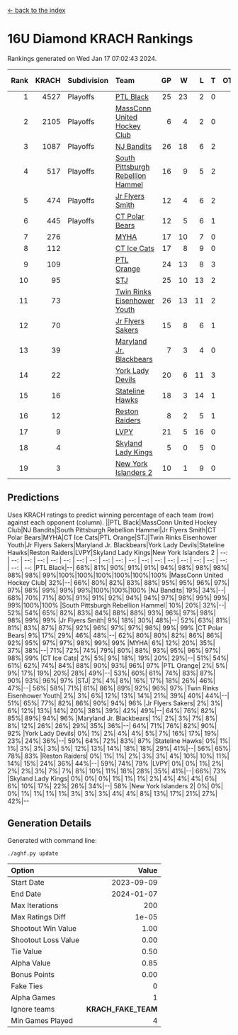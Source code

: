 [<- back to the index](readme.md)
# 16U Diamond KRACH Rankings
Rankings generated on Wed Jan 17 07:02:43 2024.

Rank|KRACH|Subdivision|Team|GP|W|L|T|OTW|OTL|SoS|Exp Wins|Win Diff
---:|---:|:---|:---|---:|---:|---:|---:|---:|---:|---:|---:|---:
1|4527|Playoffs|[PTL Black](https://gamesheetstats.com/seasons/3663/teams/140833/schedule)|25|23|2|0|2|0|464|23.8|-0.0
2|2105|Playoffs|[MassConn United Hockey Club](https://gamesheetstats.com/seasons/3663/teams/140835/schedule)|6|4|2|0|0|0|1637|4.8|-0.0
3|1087|Playoffs|[NJ Bandits](https://gamesheetstats.com/seasons/3663/teams/140836/schedule)|26|18|6|2|0|2|844|19.8|-0.0
4|517|Playoffs|[South Pittsburgh Rebellion Hammel](https://gamesheetstats.com/seasons/3663/teams/140839/schedule)|16|9|5|2|0|0|774|10.8|-0.0
5|474|Playoffs|[Jr Flyers Smith](https://gamesheetstats.com/seasons/3663/teams/140837/schedule)|12|4|6|2|1|2|1458|5.8|-0.0
6|445|Playoffs|[CT Polar Bears](https://gamesheetstats.com/seasons/3663/teams/140834/schedule)|12|5|6|1|0|0|1161|6.3|-0.0
7|276||[MYHA](https://gamesheetstats.com/seasons/3663/teams/140838/schedule)|17|10|7|0|0|0|759|10.9|0.0
8|112||[CT Ice Cats](https://gamesheetstats.com/seasons/3663/teams/140846/schedule)|17|8|9|0|0|1|671|8.9|0.0
9|109||[PTL Orange](https://gamesheetstats.com/seasons/3663/teams/140842/schedule)|24|13|8|3|1|0|157|15.4|0.0
10|95||[STJ](https://gamesheetstats.com/seasons/3663/teams/140841/schedule)|25|10|13|2|0|1|1043|11.9|0.0
11|73||[Twin Rinks Eisenhower Youth](https://gamesheetstats.com/seasons/3663/teams/140847/schedule)|26|13|11|2|3|0|143|14.9|0.0
12|70||[Jr Flyers Sakers](https://gamesheetstats.com/seasons/3663/teams/140843/schedule)|15|8|6|1|2|0|120|9.4|0.0
13|39||[Maryland Jr. Blackbears](https://gamesheetstats.com/seasons/3663/teams/140848/schedule)|7|3|4|0|0|1|659|3.9|0.0
14|22||[York Lady Devils](https://gamesheetstats.com/seasons/3663/teams/140845/schedule)|20|6|11|3|0|2|289|8.4|0.0
15|16||[Stateline Hawks](https://gamesheetstats.com/seasons/3663/teams/140840/schedule)|18|3|14|1|0|1|915|4.4|0.0
16|12||[Reston Raiders](https://gamesheetstats.com/seasons/3663/teams/140850/schedule)|8|2|5|1|1|0|38|3.4|0.0
17|9||[LVPY](https://gamesheetstats.com/seasons/3663/teams/140844/schedule)|21|5|16|0|0|0|142|5.9|0.0
18|4||[Skyland Lady Kings](https://gamesheetstats.com/seasons/3663/teams/140849/schedule)|5|0|5|0|0|0|64|0.9|0.0
19|3||[New York Islanders 2](https://gamesheetstats.com/seasons/3663/teams/140851/schedule)|10|1|9|0|0|0|62|1.9|0.0

## Predictions
Uses KRACH ratings to predict winning percentage of each team (row) against each opponent (column).
||PTL Black|MassConn United Hockey Club|NJ Bandits|South Pittsburgh Rebellion Hammel|Jr Flyers Smith|CT Polar Bears|MYHA|CT Ice Cats|PTL Orange|STJ|Twin Rinks Eisenhower Youth|Jr Flyers Sakers|Maryland Jr. Blackbears|York Lady Devils|Stateline Hawks|Reston Raiders|LVPY|Skyland Lady Kings|New York Islanders 2
| --: | --: | --: | --: | --: | --: | --: | --: | --: | --: | --: | --: | --: | --: | --: | --: | --: | --: | --: | --: 
|PTL Black|--| 68%| 81%| 90%| 91%| 91%| 94%| 98%| 98%| 98%| 98%| 98%| 99%|100%|100%|100%|100%|100%|100%
|MassConn United Hockey Club| 32%|--| 66%| 80%| 82%| 83%| 88%| 95%| 95%| 96%| 97%| 97%| 98%| 99%| 99%| 99%|100%|100%|100%
|NJ Bandits| 19%| 34%|--| 68%| 70%| 71%| 80%| 91%| 91%| 92%| 94%| 94%| 97%| 98%| 99%| 99%| 99%|100%|100%
|South Pittsburgh Rebellion Hammel| 10%| 20%| 32%|--| 52%| 54%| 65%| 82%| 83%| 84%| 88%| 88%| 93%| 96%| 97%| 98%| 98%| 99%| 99%
|Jr Flyers Smith|  9%| 18%| 30%| 48%|--| 52%| 63%| 81%| 81%| 83%| 87%| 87%| 92%| 96%| 97%| 97%| 98%| 99%| 99%
|CT Polar Bears|  9%| 17%| 29%| 46%| 48%|--| 62%| 80%| 80%| 82%| 86%| 86%| 92%| 95%| 97%| 97%| 98%| 99%| 99%
|MYHA|  6%| 12%| 20%| 35%| 37%| 38%|--| 71%| 72%| 74%| 79%| 80%| 88%| 93%| 95%| 96%| 97%| 98%| 99%
|CT Ice Cats|  2%|  5%|  9%| 18%| 19%| 20%| 29%|--| 51%| 54%| 61%| 62%| 74%| 84%| 88%| 90%| 93%| 96%| 97%
|PTL Orange|  2%|  5%|  9%| 17%| 19%| 20%| 28%| 49%|--| 53%| 60%| 61%| 74%| 83%| 87%| 90%| 93%| 96%| 97%
|STJ|  2%|  4%|  8%| 16%| 17%| 18%| 26%| 46%| 47%|--| 56%| 58%| 71%| 81%| 86%| 89%| 92%| 96%| 97%
|Twin Rinks Eisenhower Youth|  2%|  3%|  6%| 12%| 13%| 14%| 21%| 39%| 40%| 44%|--| 51%| 65%| 77%| 82%| 86%| 90%| 94%| 96%
|Jr Flyers Sakers|  2%|  3%|  6%| 12%| 13%| 14%| 20%| 38%| 39%| 42%| 49%|--| 64%| 76%| 82%| 85%| 89%| 94%| 96%
|Maryland Jr. Blackbears|  1%|  2%|  3%|  7%|  8%|  8%| 12%| 26%| 26%| 29%| 35%| 36%|--| 64%| 71%| 76%| 82%| 90%| 92%
|York Lady Devils|  0%|  1%|  2%|  4%|  4%|  5%|  7%| 16%| 17%| 19%| 23%| 24%| 36%|--| 59%| 64%| 72%| 83%| 87%
|Stateline Hawks|  0%|  1%|  1%|  3%|  3%|  3%|  5%| 12%| 13%| 14%| 18%| 18%| 29%| 41%|--| 56%| 65%| 78%| 83%
|Reston Raiders|  0%|  1%|  1%|  2%|  3%|  3%|  4%| 10%| 10%| 11%| 14%| 15%| 24%| 36%| 44%|--| 59%| 74%| 79%
|LVPY|  0%|  0%|  1%|  2%|  2%|  2%|  3%|  7%|  7%|  8%| 10%| 11%| 18%| 28%| 35%| 41%|--| 66%| 73%
|Skyland Lady Kings|  0%|  0%|  0%|  1%|  1%|  1%|  2%|  4%|  4%|  4%|  6%|  6%| 10%| 17%| 22%| 26%| 34%|--| 58%
|New York Islanders 2|  0%|  0%|  0%|  1%|  1%|  1%|  1%|  3%|  3%|  3%|  4%|  4%|  8%| 13%| 17%| 21%| 27%| 42%|--

## Generation Details

Generated with command line:
```
./aghf.py update
```

| Option | Value |
| :----- | ----: |
| Start Date | 2023-09-09 |
| End Date | 2024-01-07 |
| Max Iterations | 200 |
| Max Ratings Diff | 1e-05 |
| Shootout Win Value | 1.00 |
| Shootout Loss Value | 0.00 |
| Tie Value | 0.50 |
| Alpha Value | 0.85 |
| Bonus Points | 0.00 |
| Fake Ties | 0 |
| Alpha Games | 1 |
| Ignore teams | __KRACH_FAKE_TEAM__ |
| Min Games Played | 4 |


